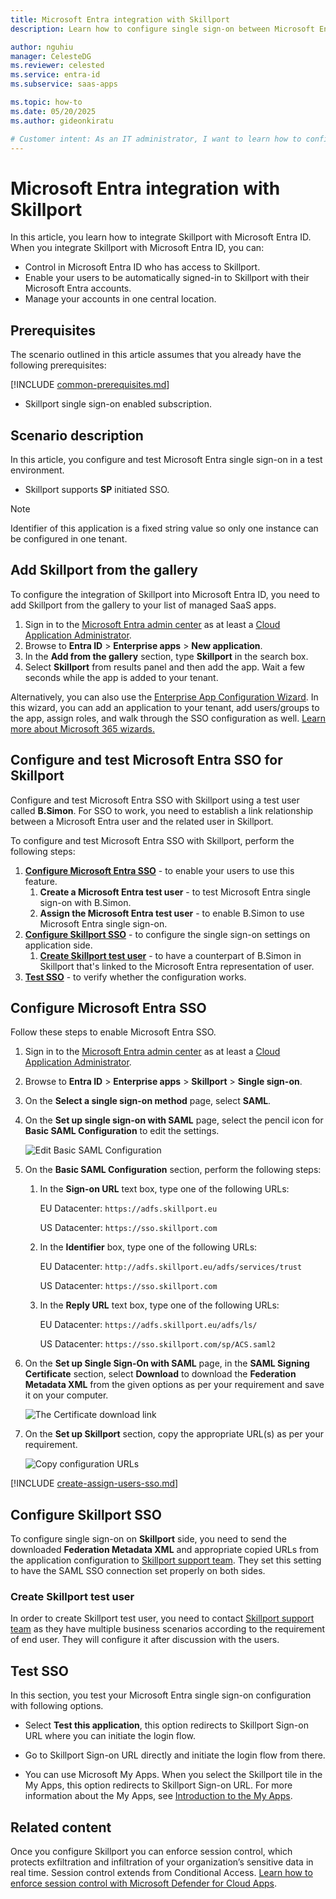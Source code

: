 ```yaml
---
title: Microsoft Entra integration with Skillport
description: Learn how to configure single sign-on between Microsoft Entra ID and Skillport.

author: nguhiu
manager: CelesteDG
ms.reviewer: celested
ms.service: entra-id
ms.subservice: saas-apps

ms.topic: how-to
ms.date: 05/20/2025
ms.author: gideonkiratu

# Customer intent: As an IT administrator, I want to learn how to configure single sign-on between Microsoft Entra ID and Skillport so that I can control who has access to Skillport, enable automatic sign-in with Microsoft Entra accounts, and manage my accounts in one central location.
---
```

# Microsoft Entra integration with Skillport

In this article,  you learn how to integrate Skillport with Microsoft Entra ID. When you integrate Skillport with Microsoft Entra ID, you can:

* Control in Microsoft Entra ID who has access to Skillport.
* Enable your users to be automatically signed-in to Skillport with their Microsoft Entra accounts.
* Manage your accounts in one central location.

## Prerequisites
The scenario outlined in this article assumes that you already have the following prerequisites:

[!INCLUDE [common-prerequisites.md](~/identity/saas-apps/includes/common-prerequisites.md)]
* Skillport single sign-on enabled subscription.

## Scenario description

In this article,  you configure and test Microsoft Entra single sign-on in a test environment.

* Skillport supports **SP** initiated SSO.

> [!NOTE]
> Identifier of this application is a fixed string value so only one instance can be configured in one tenant.

## Add Skillport from the gallery

To configure the integration of Skillport into Microsoft Entra ID, you need to add Skillport from the gallery to your list of managed SaaS apps.

1. Sign in to the [Microsoft Entra admin center](https://entra.microsoft.com) as at least a [Cloud Application Administrator](~/identity/role-based-access-control/permissions-reference.md#cloud-application-administrator).
1. Browse to **Entra ID** > **Enterprise apps** > **New application**.
1. In the **Add from the gallery** section, type **Skillport** in the search box.
1. Select **Skillport** from results panel and then add the app. Wait a few seconds while the app is added to your tenant.

 Alternatively, you can also use the [Enterprise App Configuration Wizard](https://portal.office.com/AdminPortal/home?Q=Docs#/azureadappintegration). In this wizard, you can add an application to your tenant, add users/groups to the app, assign roles, and walk through the SSO configuration as well. [Learn more about Microsoft 365 wizards.](/microsoft-365/admin/misc/azure-ad-setup-guides)

<a name='configure-and-test-azure-ad-sso-for-skillport'></a>

## Configure and test Microsoft Entra SSO for Skillport

Configure and test Microsoft Entra SSO with Skillport using a test user called **B.Simon**. For SSO to work, you need to establish a link relationship between a Microsoft Entra user and the related user in Skillport.

To configure and test Microsoft Entra SSO with Skillport, perform the following steps:

1. **[Configure Microsoft Entra SSO](#configure-azure-ad-sso)** - to enable your users to use this feature.
    1. **Create a Microsoft Entra test user** - to test Microsoft Entra single sign-on with B.Simon.
    1. **Assign the Microsoft Entra test user** - to enable B.Simon to use Microsoft Entra single sign-on.
1. **[Configure Skillport SSO](#configure-skillport-sso)** - to configure the single sign-on settings on application side.
    1. **[Create Skillport test user](#create-skillport-test-user)** - to have a counterpart of B.Simon in Skillport that's linked to the Microsoft Entra representation of user.
1. **[Test SSO](#test-sso)** - to verify whether the configuration works.

<a name='configure-azure-ad-sso'></a>

## Configure Microsoft Entra SSO

Follow these steps to enable Microsoft Entra SSO.

1. Sign in to the [Microsoft Entra admin center](https://entra.microsoft.com) as at least a [Cloud Application Administrator](~/identity/role-based-access-control/permissions-reference.md#cloud-application-administrator).
1. Browse to **Entra ID** > **Enterprise apps** > **Skillport** > **Single sign-on**.
1. On the **Select a single sign-on method** page, select **SAML**.
1. On the **Set up single sign-on with SAML** page, select the pencil icon for **Basic SAML Configuration** to edit the settings.

   ![Edit Basic SAML Configuration](common/edit-urls.png)

1. On the **Basic SAML Configuration** section, perform the following steps:

    1. In the **Sign-on URL** text box, type one of the following URLs:

        EU Datacenter: `https://adfs.skillport.eu`

        US Datacenter: `https://sso.skillport.com`

    1. In the **Identifier** box, type one of the following URLs:

        EU Datacenter: `http://adfs.skillport.eu/adfs/services/trust`

        US Datacenter: `https://sso.skillport.com`

    1. In the **Reply URL** text box, type one of the following URLs:

        EU Datacenter: `https://adfs.skillport.eu/adfs/ls/`

        US Datacenter: `https://sso.skillport.com/sp/ACS.saml2`

1. On the **Set up Single Sign-On with SAML** page, in the **SAML Signing Certificate** section, select **Download** to download the **Federation Metadata XML** from the given options as per your requirement and save it on your computer.

	![The Certificate download link](common/metadataxml.png)

6. On the **Set up Skillport** section, copy the appropriate URL(s) as per your requirement.

	![Copy configuration URLs](common/copy-configuration-urls.png)

<a name='create-an-azure-ad-test-user'></a>

[!INCLUDE [create-assign-users-sso.md](~/identity/saas-apps/includes/create-assign-users-sso.md)]

## Configure Skillport SSO

To configure single sign-on on **Skillport** side, you need to send the downloaded **Federation Metadata XML** and appropriate copied URLs from the application configuration to [Skillport support team](https://www.skillsoft.com/about/contact-us). They set this setting to have the SAML SSO connection set properly on both sides.

### Create Skillport test user

In order to create Skillport test user, you need to contact [Skillport support team](https://www.skillsoft.com/about/contact-us) as they have multiple business scenarios according to the requirement of end user. They will configure it after discussion with the users.

## Test SSO

In this section, you test your Microsoft Entra single sign-on configuration with following options. 

* Select **Test this application**, this option redirects to Skillport Sign-on URL where you can initiate the login flow. 

* Go to Skillport Sign-on URL directly and initiate the login flow from there.

* You can use Microsoft My Apps. When you select the Skillport tile in the My Apps, this option redirects to Skillport Sign-on URL. For more information about the My Apps, see [Introduction to the My Apps](https://support.microsoft.com/account-billing/sign-in-and-start-apps-from-the-my-apps-portal-2f3b1bae-0e5a-4a86-a33e-876fbd2a4510).

## Related content

Once you configure Skillport you can enforce session control, which protects exfiltration and infiltration of your organization’s sensitive data in real time. Session control extends from Conditional Access. [Learn how to enforce session control with Microsoft Defender for Cloud Apps](/cloud-app-security/proxy-deployment-aad).
